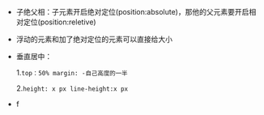 
* 子绝父相：子元素开启绝对定位(position:absolute)，那他的父元素要开启相对定位(position:reletive)

* 浮动的元素和加了绝对定位的元素可以直接给大小

* 垂直居中：

    1.`top：50% margin: -自己高度的一半`


    2.`height: x px line-height:x px`

* f
